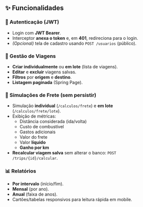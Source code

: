 ## ✨ Funcionalidades

### 🔐 Autenticação (JWT)
- Login com **JWT Bearer**.
- Interceptor **anexa o token** e, em **401**, redireciona para o login.
- *(Opcional)* tela de cadastro usando `POST /usuarios` (público).

### 🚚 Gestão de Viagens
- **Criar individualmente** ou **em lote** (lista de viagens).
- **Editar** e **excluir** viagens salvas.
- **Filtros** por **origem** e **destino**.
- **Listagem paginada** (Spring Page).

### 🧮 Simulações de Frete (sem persistir)
- Simulação **individual** (`/calculos/frete`) e **em lote** (`/calculos/frete/lote`).
- Exibição de métricas:
  - Distância considerada (ida/volta)
  - Custo de combustível
  - Gastos adicionais
  - Valor do frete
  - Valor **líquido**
  - **Ganho por km**
- **Recalcular viagem salva** sem alterar o banco: `POST /trips/{id}/calcular`.

### 📊 Relatórios
- **Por intervalo** (início/fim).
- **Mensal** (por ano).
- **Anual** (faixa de anos).
- Cartões/tabelas responsivos para leitura rápida em mobile.
